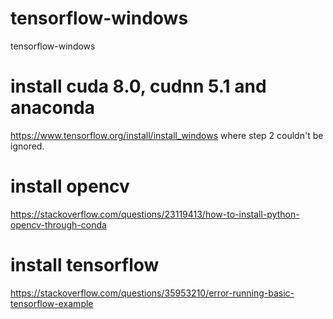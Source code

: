 # tensorflow-windows
tensorflow-windows
# install cuda 8.0, cudnn 5.1 and anaconda
  https://www.tensorflow.org/install/install_windows
  where step 2 couldn't be ignored. 
# install opencv
  https://stackoverflow.com/questions/23119413/how-to-install-python-opencv-through-conda
# install tensorflow
  https://stackoverflow.com/questions/35953210/error-running-basic-tensorflow-example
